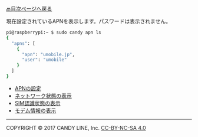 [🔙目次ページへ戻る](README.md)

現在設定されているAPNを表示します。パスワードは表示されません。

```bash
pi@raspberrypi:~ $ sudo candy apn ls
{
  "apns": [
    {
      "apn": "umobile.jp",
      "user": "umobile"
    }
  ]
}
```

* [APNの設定](APNの設定.md)
* [ネットワーク状態の表示](ネットワーク状態の表示.md)
* [SIM認識状態の表示](SIM認識状態の表示.md)
* [モデム情報の表示](モデム情報の表示.md)


---
COPYRIGHT © 2017 CANDY LINE, Inc. [CC-BY-NC-SA 4.0](https://creativecommons.org/licenses/by-nc-sa/4.0/)
